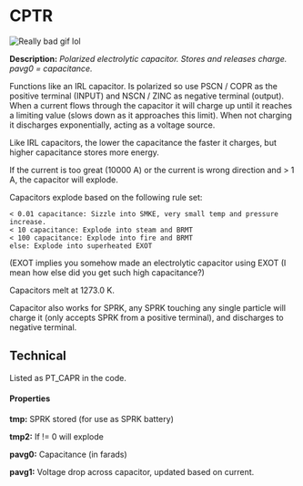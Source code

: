 # CPTR

![Really bad gif lol](https://i.imgur.com/siF5vv7.gifv)

**Description:**  *Polarized electrolytic capacitor. Stores and releases charge. pavg0 = capacitance.*

Functions like an IRL capacitor. Is polarized so use PSCN / COPR as the positive terminal (INPUT) and NSCN / ZINC as negative terminal (output). When a current flows through the capacitor it will charge up until it reaches a limiting value (slows down as it approaches this limit). When not charging it discharges exponentially, acting as a voltage source.

Like IRL capacitors, the lower the capacitance the faster it charges, but higher capacitance stores more energy.

If the current is too great (10000 A) or the current is wrong direction and > 1 A, the capacitor will explode.

Capacitors explode based on the following rule set:
```
< 0.01 capacitance: Sizzle into SMKE, very small temp and pressure increase.
< 10 capacitance: Explode into steam and BRMT
< 100 capacitance: Explode into fire and BRMT
else: Explode into superheated EXOT
```
(EXOT implies you somehow made an electrolytic capacitor using EXOT (I mean how else did you get such high capacitance?)

Capacitors melt at 1273.0 K.

Capacitor also works for SPRK, any SPRK touching any single particle will charge it (only accepts SPRK from a positive terminal),
and discharges to negative terminal.


## Technical
Listed as PT_CAPR in the code.

#### Properties
**tmp:** SPRK stored (for use as SPRK battery)

**tmp2:** If != 0 will explode

**pavg0:** Capacitance (in farads)

**pavg1:** Voltage drop across capacitor, updated based on current.
